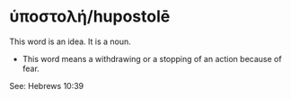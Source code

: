 # ὑποστολή/hupostolē
This word is an idea. It is a noun.
* This word means a withdrawing or a stopping of an action because of fear.

See: Hebrews 10:39
